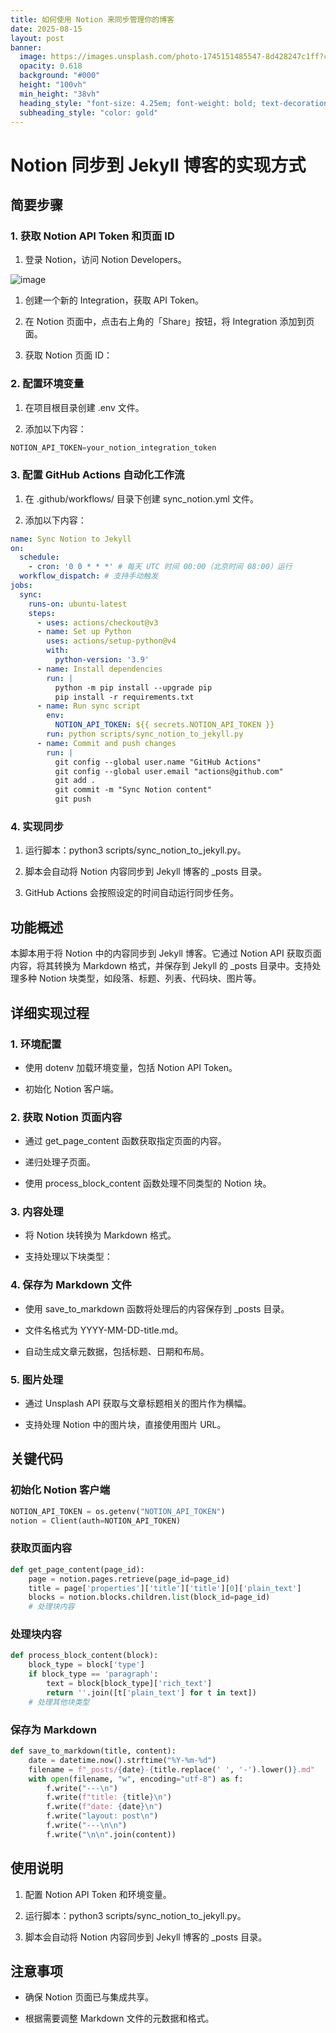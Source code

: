 ```yaml
---
title: 如何使用 Notion 来同步管理你的博客
date: 2025-08-15
layout: post
banner:
  image: https://images.unsplash.com/photo-1745151485547-8d428247c1ff?crop=entropy&cs=tinysrgb&fit=max&fm=jpg&ixid=M3w2OTIwMzJ8MHwxfHJhbmRvbXx8fHx8fHx8fDE3NTUyNjE4NjB8&ixlib=rb-4.1.0&q=80&w=1080
  opacity: 0.618
  background: "#000"
  height: "100vh"
  min_height: "38vh"
  heading_style: "font-size: 4.25em; font-weight: bold; text-decoration: underline"
  subheading_style: "color: gold"
---
```


# Notion 同步到 Jekyll 博客的实现方式

## 简要步骤

### 1. 获取 Notion API Token 和页面 ID

1. 登录 Notion，访问 Notion Developers。

![image](https://prod-files-secure.s3.us-west-2.amazonaws.com/a7a0cc5a-89b9-4cda-8686-1fba0ca52f40/d19c1afe-dea5-4312-9333-786b0ba83054/image.png?X-Amz-Algorithm=AWS4-HMAC-SHA256&X-Amz-Content-Sha256=UNSIGNED-PAYLOAD&X-Amz-Credential=ASIAZI2LB466YJJQVIFM%2F20250815%2Fus-west-2%2Fs3%2Faws4_request&X-Amz-Date=20250815T124419Z&X-Amz-Expires=3600&X-Amz-Security-Token=IQoJb3JpZ2luX2VjEBQaCXVzLXdlc3QtMiJHMEUCIQCe7RmIyD8Mj%2FnmZvc%2BndkSZm7V9U3yfaIjQP86kw8m%2FwIgZllBBBbZbr7%2FNpnT6fbAbGtW85E5ZDe9HTOBgikOJu8q%2FwMIXRAAGgw2Mzc0MjMxODM4MDUiDE2B%2BuQWRxPNTly3ySrcA8%2B3eXC%2FgGEtR46zYJSLvrJcO4lTvd8GqxDLJPDPodiioC2yquKA6vKtEqwXlGJNawNzGR4qYRCOTog%2FlTO9RYc6BnPzEmZJxzHmljluZl%2BxQoxXvY8s7j%2B%2B%2Bs1eEaR8A6OEGOGVijzEzbjgoEjS8WrgbjPSBEFgqnxz6oCuRzlCZZHbp9XBGcn8rtvjhXmMww2rU3rLQ%2BVrQbsfK3xwblziuXw96vf7OUDf4nJR3MEqlq%2BprfUMaOxZA4kqtDlL1IoZZ0gMTo9vyB9CaTqGe%2BQSOcRnZxytk2w1L8JgGU9QmX5XbYqbIyPvtZRkINzBrCEmuCktTEDShkcynXbytByS8BvqKI0MzwF3twJHYFyyhrwKZbacK3UsdVKAGHmsmSXdN9uapIX2ErheXhHsAiR2a%2BkdPX8TI7%2FNXlw1f33onAyRorOPRS0uCKCkj9w1VVkRNcWuIB2e5i1gM2Co%2BpD1nFfzz4QSiMq4pXPeqYdPFYfXixirTKharbMRIkmkOpOD6KHGXAXR%2BQ%2FSESzNMJ9oDnywuSs0hn%2B50hKvFFY7AgAeDHwvI1RGfaKbhspNiBHO7MWqv%2Fp%2FvUazfh94VfMKfNIw0HjAel2026TOj9jBd1drKrYVyqon3YukMNq3%2FMQGOqUB519MCgMQsX4csClIzHONTGKoNV1tStuEsjRmwPQ9VUbF3SsHnQSn3%2BOGu%2FjfDRBWlVPZCFZ%2FfXMOLPqVQuUFzAwAZSj2Xm73TTXGrdFfTNaWHACLW4orp30pGTsgPzueJlepM68MOVhockhipSKgD3yXCeLv0foACQJFKLeSOT0ROIk5mlmfmHBPAgl23SHXeYi%2BVdmfWcydssea7lNMBgVrqn64&X-Amz-Signature=9846f526c43d7a38136f81806b69439c83c5777668ceaa888f179df5f5564a0e&X-Amz-SignedHeaders=host&x-amz-checksum-mode=ENABLED&x-id=GetObject)

1. 创建一个新的 Integration，获取 API Token。

1. 在 Notion 页面中，点击右上角的「Share」按钮，将 Integration 添加到页面。

1. 获取 Notion 页面 ID：


### 2. 配置环境变量

1. 在项目根目录创建 .env 文件。

1. 添加以下内容：

```javascript
NOTION_API_TOKEN=your_notion_integration_token
```

### 3. 配置 GitHub Actions 自动化工作流

1. 在 .github/workflows/ 目录下创建 sync_notion.yml 文件。

1. 添加以下内容：

```yaml
name: Sync Notion to Jekyll
on:
  schedule:
    - cron: '0 0 * * *' # 每天 UTC 时间 00:00（北京时间 08:00）运行
  workflow_dispatch: # 支持手动触发
jobs:
  sync:
    runs-on: ubuntu-latest
    steps:
      - uses: actions/checkout@v3
      - name: Set up Python
        uses: actions/setup-python@v4
        with:
          python-version: '3.9'
      - name: Install dependencies
        run: |
          python -m pip install --upgrade pip
          pip install -r requirements.txt
      - name: Run sync script
        env:
          NOTION_API_TOKEN: ${{ secrets.NOTION_API_TOKEN }}
        run: python scripts/sync_notion_to_jekyll.py
      - name: Commit and push changes
        run: |
          git config --global user.name "GitHub Actions"
          git config --global user.email "actions@github.com"
          git add .
          git commit -m "Sync Notion content"
          git push
```

### 4. 实现同步

1. 运行脚本：python3 scripts/sync_notion_to_jekyll.py。

1. 脚本会自动将 Notion 内容同步到 Jekyll 博客的 _posts 目录。

1. GitHub Actions 会按照设定的时间自动运行同步任务。

## 功能概述

本脚本用于将 Notion 中的内容同步到 Jekyll 博客。它通过 Notion API 获取页面内容，将其转换为 Markdown 格式，并保存到 Jekyll 的 _posts 目录中。支持处理多种 Notion 块类型，如段落、标题、列表、代码块、图片等。

## 详细实现过程

### 1. 环境配置

- 使用 dotenv 加载环境变量，包括 Notion API Token。

- 初始化 Notion 客户端。

### 2. 获取 Notion 页面内容

- 通过 get_page_content 函数获取指定页面的内容。

- 递归处理子页面。

- 使用 process_block_content 函数处理不同类型的 Notion 块。

### 3. 内容处理

- 将 Notion 块转换为 Markdown 格式。

- 支持处理以下块类型：


### 4. 保存为 Markdown 文件

- 使用 save_to_markdown 函数将处理后的内容保存到 _posts 目录。

- 文件名格式为 YYYY-MM-DD-title.md。

- 自动生成文章元数据，包括标题、日期和布局。

### 5. 图片处理

- 通过 Unsplash API 获取与文章标题相关的图片作为横幅。

- 支持处理 Notion 中的图片块，直接使用图片 URL。

## 关键代码

### 初始化 Notion 客户端

```python
NOTION_API_TOKEN = os.getenv("NOTION_API_TOKEN")
notion = Client(auth=NOTION_API_TOKEN)
```

### 获取页面内容

```python
def get_page_content(page_id):
    page = notion.pages.retrieve(page_id=page_id)
    title = page['properties']['title']['title'][0]['plain_text']
    blocks = notion.blocks.children.list(block_id=page_id)
    # 处理块内容
```

### 处理块内容

```python
def process_block_content(block):
    block_type = block['type']
    if block_type == 'paragraph':
        text = block[block_type]['rich_text']
        return ''.join([t['plain_text'] for t in text])
    # 处理其他块类型
```

### 保存为 Markdown

```python
def save_to_markdown(title, content):
    date = datetime.now().strftime("%Y-%m-%d")
    filename = f"_posts/{date}-{title.replace(' ', '-').lower()}.md"
    with open(filename, "w", encoding="utf-8") as f:
        f.write("---\n")
        f.write(f"title: {title}\n")
        f.write(f"date: {date}\n")
        f.write("layout: post\n")
        f.write("---\n\n")
        f.write("\n\n".join(content))
```

## 使用说明

1. 配置 Notion API Token 和环境变量。

1. 运行脚本：python3 scripts/sync_notion_to_jekyll.py。

1. 脚本会自动将 Notion 内容同步到 Jekyll 博客的 _posts 目录。

## 注意事项

- 确保 Notion 页面已与集成共享。

- 根据需要调整 Markdown 文件的元数据和格式。